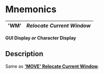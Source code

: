 # Mnemonics 

**'WM'** |  **_Relocate Current Window_**  
---|---  
  
**GUI Display _or_ Character Display**

##  Description

Same as **['MOVE' Relocate Current Window](move.md)**.
